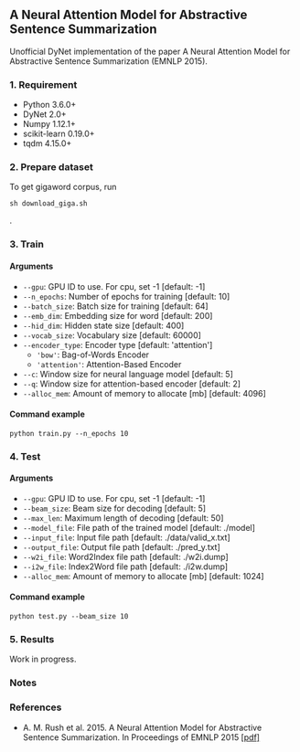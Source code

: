 ## A Neural Attention Model for Abstractive Sentence Summarization
Unofficial DyNet implementation of the paper A Neural Attention Model for Abstractive Sentence Summarization (EMNLP 2015).

### 1. Requirement
- Python 3.6.0+
- DyNet 2.0+
- Numpy 1.12.1+
- scikit-learn 0.19.0+
- tqdm 4.15.0+

### 2. Prepare dataset
To get gigaword corpus, run
```
sh download_giga.sh
```
.

### 3. Train
#### Arguments
- `--gpu`: GPU ID to use. For cpu, set -1 [default: -1]
- `--n_epochs`: Number of epochs for training [default: 10]
- `--batch_size`: Batch size for training [default: 64]
- `--emb_dim`: Embedding size for word [default: 200]
- `--hid_dim`: Hidden state size [default: 400]
- `--vocab_size`: Vocabulary size [default: 60000]
- `--encoder_type`: Encoder type [default: \'attention\']
    - `'bow'`: Bag-of-Words Encoder
    - `'attention'`: Attention-Based Encoder
- `--c`: Window size for neural language model [default: 5]
- `--q`: Window size for attention-based encoder [default: 2]
- `--alloc_mem`: Amount of memory to allocate [mb] [default: 4096]

#### Command example
```
python train.py --n_epochs 10
```

### 4. Test
#### Arguments
- `--gpu`: GPU ID to use. For cpu, set -1 [default: -1]
- `--beam_size`: Beam size for decoding [default: 5]
- `--max_len`: Maximum length of decoding [default: 50]
- `--model_file`: File path of the trained model [default: ./model]
- `--input_file`: Input file path [default: ./data/valid_x.txt]
- `--output_file`: Output file path [default: ./pred_y.txt]
- `--w2i_file`: Word2Index file path [default: ./w2i.dump]
- `--i2w_file`: Index2Word file path [default: ./i2w.dump]
- `--alloc_mem`: Amount of memory to allocate [mb] [default: 1024]

#### Command example
```
python test.py --beam_size 10
```

### 5. Results
Work in progress.

### Notes

### References
- A. M. Rush et al. 2015. A Neural Attention Model for Abstractive Sentence Summarization. In Proceedings of EMNLP 2015 \[[pdf\]](http://aclweb.org/anthology/D/D15/D15-1044.pdf)
